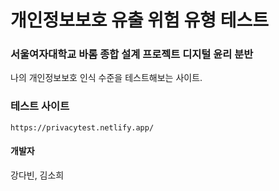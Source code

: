 # 개인정보보호 유출 위험 유형 테스트
### 서울여자대학교 바롬 종합 설계 프로젝트 디지털 윤리 분반 
나의 개인정보보호 인식 수준을 테스트해보는 사이트.

### 테스트 사이트
```
https://privacytest.netlify.app/
```

#### 개발자
강다빈, 김소희
